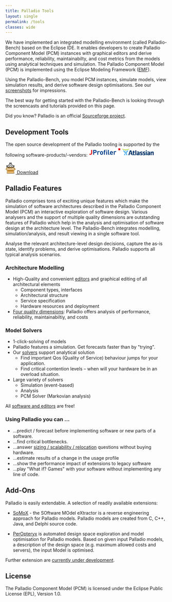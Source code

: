 ```yaml
---
title: Palladio Tools
layout: single
permalink: /tools
classes: wide
---
```


We have implemented an integrated modelling environment (called Palladio-Bench) based on the Eclipse IDE. It enables developers to create Palladio Component Model (PCM) instances with graphical editors and derive performance, reliability, maintainabilty, and cost metrics from the models using analytical techniques and simulation. The Palladio Component Model (PCM) is implemented using the Eclipse Modeling Framework ([EMF](http://www.eclipse.org/modeling/emf/)).

Using the Palladio-Bench, you model PCM instances, simulate models, view simulation results, and derive software design optimisations.
See our [screenshots](/tools/screenshots) for impressions.

The best way for getting started with the Palladio-Bench is looking through the screencasts and tutorials provided on this page.

Did you know? Palladio is an official [Sourceforge project](http://palladio.sourceforge.net/).

## Development Tools
The open source development of the Palladio tooling is supported by the following software-products/-vendors:
![JProfiler](/assets/images/tools/support_jprofiler.png) ![Atlassian](/assets/images/tools/support_atlassian.png)

[![Download](/assets/images/tools/download.png) Download](/tools/download/)



## Palladio Features

Palladio comprises tons of exciting unique features which make the simulation of software architectures described in the Palladio Component Model (PCM) an interactive exploration of software design. Various analysers and the support of multiple quality dimensions are outstanding features of Palladio which help in the analysis and optimisation of software design at the architecture level. The Palladio-Bench integrates modelling, simulation/analysis, and result viewing in a single software tool.

Analyse the relevant architecture-level design decisions, capture the as-is state, identify problems, and derive optimisations. Palladio supports all typical analysis scenarios.

### Architecture Modelling

- High-Quality and convenient [editors](/tools/screenshots/) and graphical editing of all architectural elements
    + Component types, interfaces
    + Architectural structure
    + Service specification
    + Hardware resources and deployment 
- [Four quality dimensions](/tools/quality_dimensions/): Palladio offers analysis of performance, reliability, maintainabiltiy, and costs

### Model Solvers

- 1-click-solving of models
- Palladio features a simulation. Get forecasts faster than by "trying".
- Our [solvers](https://sdqweb.ipd.kit.edu/wiki/Palladio_Solvers_and_Simulation) support analytical solution
    + Find important Qos (Quality of Service) behaviour jumps for your application.
    + Find critical contention levels – when will your hardware be in an overload situation.
- Large variety of solvers
    + Simulation (event-based)
    + Analysis
    + PCM Solver (Markovian analysis)

All [software and editors](/tools/download) are free!

### Using Palladio you can ...

- ...predict / forecast before implementing software or new parts of a software.
- ...find critical bottlenecks.
- ...answer [sizing / scalability / relocation](/analysis) questions without buying hardware.
- ...estimate results of a change in the usage profile
- ...show the performance impact of extensions to legacy software
- ...play "What if? Games" with your software without implementing any line of code.


## Add-Ons

Palladio is easily extendable. A selection of readily available extensions:

- [SoMoX](/tools/somox/) - the SOftware MOdel eXtractor is a reverse engineering approach for Palladio models. Palladio models are created from C, C++, Java, and Delphi source code.

- [PerOpteryx](/tools/peropteryx/) is automated design space exploration and model optimisation for Palladio models. Based on given input Palladio models, a description of the design space (e.g. maximum allowed costs and servers), the input Model is optimised.


Further extension are [currently under development](/science).


## License

The Palladio Component Model (PCM) is licensed under the Eclipse Public License (EPL), Version 1.0.
